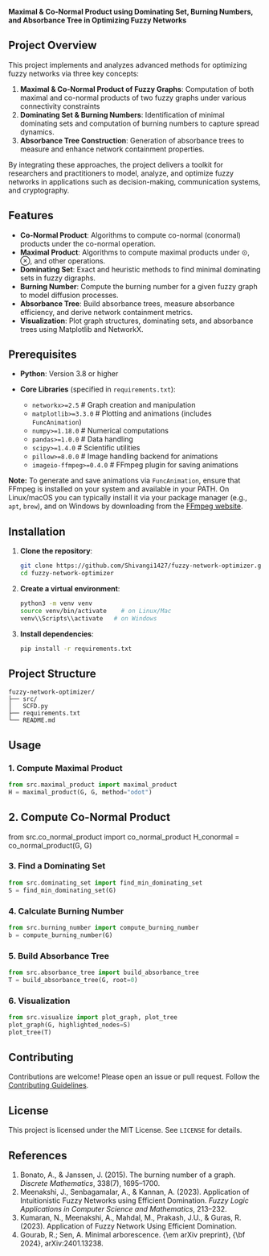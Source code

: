 **Maximal & Co-Normal Product using Dominating Set, Burning Numbers, and Absorbance Tree in Optimizing Fuzzy Networks**

## Project Overview

This project  implements and analyzes advanced methods for optimizing fuzzy networks via three key concepts:

1. **Maximal & Co-Normal Product of Fuzzy Graphs**: Computation of both maximal and co-normal products of two fuzzy graphs under various connectivity constraints
2. **Dominating Set & Burning Numbers**: Identification of minimal dominating sets and computation of burning numbers to capture spread dynamics.
3. **Absorbance Tree Construction**: Generation of absorbance trees to measure and enhance network containment properties.

By integrating these approaches, the project delivers a toolkit for researchers and practitioners to model, analyze, and optimize fuzzy networks in applications such as decision-making, communication systems, and cryptography.

## Features

* **Co-Normal Product**: Algorithms to compute co-normal (conormal) products under the co-normal operation.
* **Maximal Product**: Algorithms to compute maximal products under $\odot$, $\otimes$, and other operations.
* **Dominating Set**: Exact and heuristic methods to find minimal dominating sets in fuzzy digraphs.
* **Burning Number**: Compute the burning number for a given fuzzy graph to model diffusion processes.
* **Absorbance Tree**: Build absorbance trees, measure absorbance efficiency, and derive network containment metrics.
* **Visualization**: Plot graph structures, dominating sets, and absorbance trees using Matplotlib and NetworkX.

## Prerequisites

* **Python**: Version 3.8 or higher
* **Core Libraries** (specified in `requirements.txt`):

  * `networkx>=2.5`  # Graph creation and manipulation
  * `matplotlib>=3.3.0`  # Plotting and animations (includes `FuncAnimation`)
  * `numpy>=1.18.0`  # Numerical computations
  * `pandas>=1.0.0`  # Data handling
  * `scipy>=1.4.0`  # Scientific utilities
  * `pillow>=8.0.0`  # Image handling backend for animations
  * `imageio-ffmpeg>=0.4.0`  # FFmpeg plugin for saving animations

**Note:** To generate and save animations via `FuncAnimation`, ensure that FFmpeg is installed on your system and available in your PATH. On Linux/macOS you can typically install it via your package manager (e.g., `apt`, `brew`), and on Windows by downloading from the [FFmpeg website](https://ffmpeg.org/).

## Installation

1. **Clone the repository**:

   ```bash
   git clone https://github.com/Shivangi1427/fuzzy-network-optimizer.git
   cd fuzzy-network-optimizer
   ```

2. **Create a virtual environment**:

   ```bash
   python3 -m venv venv
   source venv/bin/activate    # on Linux/Mac
   venv\\Scripts\\activate   # on Windows
   ```

3. **Install dependencies**:

   ```bash
   pip install -r requirements.txt
   ```

## Project Structure

```text
fuzzy-network-optimizer/
├── src/
│   SCFD.py
├── requirements.txt
└── README.md
```

## Usage

### 1. Compute Maximal Product

```python
from src.maximal_product import maximal_product
H = maximal_product(G, G, method="odot")
```

## 2. Compute Co-Normal Product
from src.co_normal_product import co_normal_product
H_conormal = co_normal_product(G, G)

### 3. Find a Dominating Set

```python
from src.dominating_set import find_min_dominating_set
S = find_min_dominating_set(G)
```

### 4. Calculate Burning Number

```python
from src.burning_number import compute_burning_number
b = compute_burning_number(G)
```

### 5. Build Absorbance Tree

```python
from src.absorbance_tree import build_absorbance_tree
T = build_absorbance_tree(G, root=0)
```

### 6. Visualization

```python
from src.visualize import plot_graph, plot_tree
plot_graph(G, highlighted_nodes=S)
plot_tree(T)
```


## Contributing

Contributions are welcome! Please open an issue or pull request. Follow the [Contributing Guidelines](CONTRIBUTING.md).

## License

This project is licensed under the MIT License. See `LICENSE` for details.

## References

1. Bonato, A., & Janssen, J. (2015). The burning number of a graph. *Discrete Mathematics*, 338(7), 1695–1700.
2. Meenakshi, J., Senbagamalar, A., & Kannan, A. (2023). Application of Intuitionistic Fuzzy Networks using Efficient Domination. *Fuzzy Logic Applications in Computer Science and Mathematics*, 213–232.
3. Kumaran, N., Meenakshi, A., Mahdal, M., Prakash, J.U., & Guras, R. (2023). Application of Fuzzy Network Using Efficient Domination.
4. Gourab, R.; Sen, A. Minimal arborescence. {\em arXiv preprint}, {\bf 2024}, arXiv:2401.13238.
